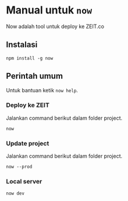 # Manual untuk `now`
Now adalah tool untuk deploy ke ZEIT.co

## Instalasi
```
npm install -g now
```

## Perintah umum
Untuk bantuan ketik `now help`.

### Deploy ke ZEIT
Jalankan command berikut dalam folder project.
```
now
```

### Update project
Jalankan command berikut dalam folder project.
```
now --prod
```

### Local server
```
now dev
```